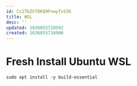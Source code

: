 ```yaml
---
id: Cc2TbZV7DKQ9FnwyTvSSK
title: WSL
desc: ''
updated: 1636855720592
created: 1636855716986
---
```


# Fresh Install Ubuntu WSL

```
sudo apt install -y build-essential
```